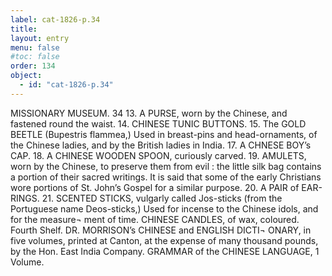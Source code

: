 ```yaml
---
label: cat-1826-p.34
title: 
layout: entry
menu: false
#toc: false
order: 134
object:
  - id: "cat-1826-p.34"
---
```


MISSIONARY MUSEUM.
34
13. A PURSE, worn by the Chinese, and fastened round
the waist.
14. CHINESE TUNIC BUTTONS.
15. The GOLD BEETLE (Bupestris flammea,)
Used in breast-pins and head-ornaments, of the Chinese
ladies, and by the British ladies in India.
17. A CHNESE BOY’s CAP.
18. A CHINESE WOODEN SPOON, curiously carved.
19. AMULETS, worn by the Chinese, to preserve them
from evil : the little silk bag contains a portion of
their sacred writings.
It is said that some of the early Christians wore portions of
St. John’s Gospel for a similar purpose.
20. A PAIR of EAR-RINGS.
21. SCENTED STICKS, vulgarly called Jos-sticks (from
the Portuguese name Deos-sticks,)
Used for incense to the Chinese idols, and for the measure¬
ment of time.
CHINESE CANDLES, of wax, coloured.
Fourth Shelf.
DR. MORRISON’s CHINESE and ENGLISH DICTI¬
ONARY, in five volumes, printed at Canton, at the
expense of many thousand pounds, by the Hon. East
India Company.
GRAMMAR of the CHINESE LANGUAGE, 1 Volume.